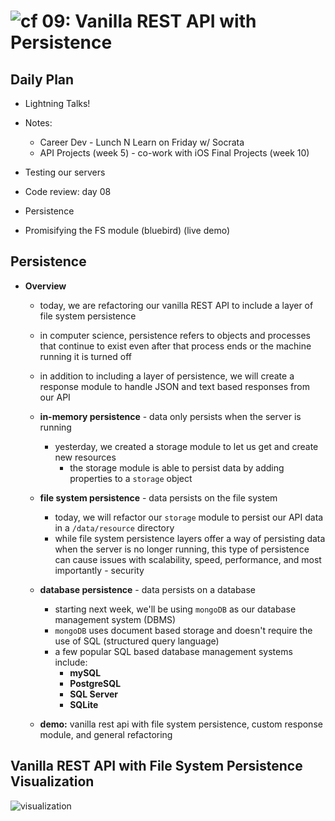 ![cf](http://i.imgur.com/7v5ASc8.png) 09: Vanilla REST API with Persistence
=====================================

## Daily Plan
* Lightning Talks!

* Notes:
  * Career Dev - Lunch N Learn on Friday w/ Socrata
  * API Projects (week 5) - co-work with iOS Final Projects (week 10)
* Testing our servers
* Code review: day 08
* Persistence
* Promisifying the FS module (bluebird) (live demo)
<!-- * Response Module (live demo) -->

## Persistence
  * **Overview**
    * today, we are refactoring our vanilla REST API to include a layer of file system persistence
     * in computer science, persistence refers to objects and processes that continue to exist even after that process ends or the machine running it is turned off
    * in addition to including a layer of persistence, we will create a response module to handle JSON and text based responses from our API

    * **in-memory persistence** - data only persists when the server is running
      * yesterday, we created a storage module to let us get and create new resources
        * the storage module is able to persist data by adding properties to a `storage` object

    * **file system persistence** - data persists on the file system
      * today, we will refactor our `storage` module to persist our API data in a `/data/resource` directory
      * while file system persistence layers offer a way of persisting data when the server is no longer running, this type of persistence can cause issues with scalability, speed, performance, and most importantly - security

    * **database persistence** - data persists on a database
      * starting next week, we'll be using `mongoDB` as our database management system (DBMS)
      * `mongoDB` uses document based storage and doesn't require the use of SQL (structured query language)
      * a few popular SQL based database management systems include:
        * **mySQL**
        * **PostgreSQL**
        * **SQL Server**
        * **SQLite**
    * **demo:** vanilla rest api with file system persistence, custom response module, and general refactoring

## Vanilla REST API with File System Persistence Visualization
  ![visualization](https://s3-us-west-2.amazonaws.com/s.cdpn.io/154088/vanilla-rest-api-with-persistence.png)
